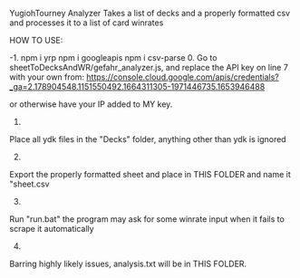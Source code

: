 YugiohTourney Analyzer Takes a list of decks and a properly formatted csv
and processes it to a list of card winrates

HOW TO USE:

-1.
npm i yrp
npm i googleapis
npm i csv-parse
0.
Go to sheetToDecksAndWR/gefahr_analyzer.js, and replace
the API key on line 7 with your own from:
https://console.cloud.google.com/apis/credentials?_ga=2.178904548.1151550492.1664311305-1971446735.1653946488

or otherwise have your IP added to MY key.

1.
Place all ydk files in the "Decks" folder, anything other than 
ydk is ignored

2.
Export the properly formatted sheet and place in THIS FOLDER 
and name it "sheet.csv

3. 
Run "run.bat" the program may ask for some winrate input when it
fails to scrape it automatically

4.
Barring highly likely issues, analysis.txt will be in THIS FOLDER.